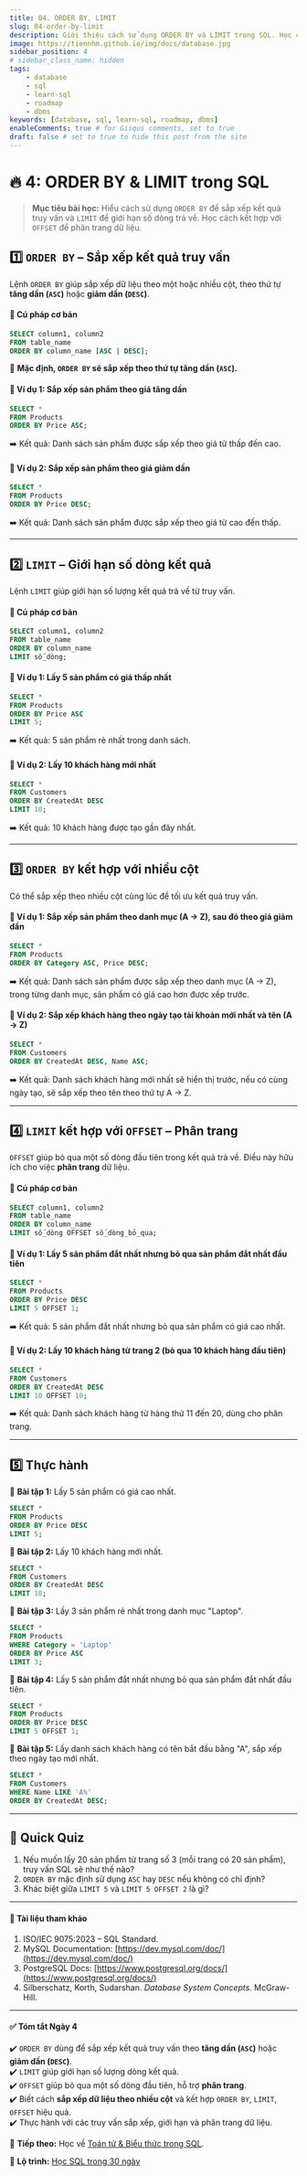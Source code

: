 ```yaml
---
title: 04. ORDER BY, LIMIT
slug: 04-order-by-limit
description: Giới thiệu cách sử dụng ORDER BY và LIMIT trong SQL. Học cách sắp xếp kết quả truy vấn và giới hạn số lượng hàng trả về.
image: https://tiennhm.github.io/img/docs/database.jpg
sidebar_position: 4
# sidebar_class_name: hidden
tags:
    - database
    - sql
    - learn-sql
    - roadmap
    - dbms
keywords: [database, sql, learn-sql, roadmap, dbms]
enableComments: true # for Gisqus comments, set to true
draft: false # set to true to hide this post from the site
---
```


# 🔥 **4: ORDER BY & LIMIT trong SQL**  

> **Mục tiêu bài học:** Hiểu cách sử dụng `ORDER BY` để sắp xếp kết quả truy vấn và `LIMIT` để giới hạn số dòng trả về. Học cách kết hợp với `OFFSET` để phân trang dữ liệu.  

## **1️⃣ `ORDER BY` – Sắp xếp kết quả truy vấn**  

Lệnh `ORDER BY` giúp sắp xếp dữ liệu theo một hoặc nhiều cột, theo thứ tự **tăng dần (`ASC`)** hoặc **giảm dần (`DESC`)**.  

#### **🔹 Cú pháp cơ bản**  
```sql
SELECT column1, column2  
FROM table_name  
ORDER BY column_name [ASC | DESC];  
```
📌 **Mặc định, `ORDER BY` sẽ sắp xếp theo thứ tự tăng dần (`ASC`).**  

#### **📌 Ví dụ 1: Sắp xếp sản phẩm theo giá tăng dần**  
```sql
SELECT *  
FROM Products  
ORDER BY Price ASC;
```
➡️ Kết quả: Danh sách sản phẩm được sắp xếp theo giá từ thấp đến cao.  

#### **📌 Ví dụ 2: Sắp xếp sản phẩm theo giá giảm dần**  
```sql
SELECT *  
FROM Products  
ORDER BY Price DESC;
```
➡️ Kết quả: Danh sách sản phẩm được sắp xếp theo giá từ cao đến thấp.  

---

## **2️⃣ `LIMIT` – Giới hạn số dòng kết quả**  

Lệnh `LIMIT` giúp giới hạn số lượng kết quả trả về từ truy vấn.  

#### **🔹 Cú pháp cơ bản**  
```sql
SELECT column1, column2  
FROM table_name  
ORDER BY column_name  
LIMIT số_dòng;
```

#### **📌 Ví dụ 1: Lấy 5 sản phẩm có giá thấp nhất**  
```sql
SELECT *  
FROM Products  
ORDER BY Price ASC  
LIMIT 5;
```
➡️ Kết quả: 5 sản phẩm rẻ nhất trong danh sách.  

#### **📌 Ví dụ 2: Lấy 10 khách hàng mới nhất**  
```sql
SELECT *  
FROM Customers  
ORDER BY CreatedAt DESC  
LIMIT 10;
```
➡️ Kết quả: 10 khách hàng được tạo gần đây nhất.  

---

## **3️⃣ `ORDER BY` kết hợp với nhiều cột**  

Có thể sắp xếp theo nhiều cột cùng lúc để tối ưu kết quả truy vấn.  

#### **📌 Ví dụ 1: Sắp xếp sản phẩm theo danh mục (A → Z), sau đó theo giá giảm dần**  
```sql
SELECT *  
FROM Products  
ORDER BY Category ASC, Price DESC;
```
➡️ Kết quả: Danh sách sản phẩm được sắp xếp theo danh mục (A → Z), trong từng danh mục, sản phẩm có giá cao hơn được xếp trước.  

#### **📌 Ví dụ 2: Sắp xếp khách hàng theo ngày tạo tài khoản mới nhất và tên (A → Z)**  
```sql
SELECT *  
FROM Customers  
ORDER BY CreatedAt DESC, Name ASC;
```
➡️ Kết quả: Danh sách khách hàng mới nhất sẽ hiển thị trước, nếu có cùng ngày tạo, sẽ sắp xếp theo tên theo thứ tự A → Z.  

---

## **4️⃣ `LIMIT` kết hợp với `OFFSET` – Phân trang**  

`OFFSET` giúp bỏ qua một số dòng đầu tiên trong kết quả trả về. Điều này hữu ích cho việc **phân trang** dữ liệu.  

#### **🔹 Cú pháp cơ bản**  
```sql
SELECT column1, column2  
FROM table_name  
ORDER BY column_name  
LIMIT số_dòng OFFSET số_dòng_bỏ_qua;
```

#### **📌 Ví dụ 1: Lấy 5 sản phẩm đắt nhất nhưng bỏ qua sản phẩm đắt nhất đầu tiên**  
```sql
SELECT *  
FROM Products  
ORDER BY Price DESC  
LIMIT 5 OFFSET 1;
```
➡️ Kết quả: 5 sản phẩm đắt nhất nhưng bỏ qua sản phẩm có giá cao nhất.  

#### **📌 Ví dụ 2: Lấy 10 khách hàng từ trang 2 (bỏ qua 10 khách hàng đầu tiên)**  
```sql
SELECT *  
FROM Customers  
ORDER BY CreatedAt DESC  
LIMIT 10 OFFSET 10;
```
➡️ Kết quả: Danh sách khách hàng từ hàng thứ 11 đến 20, dùng cho phân trang.  

---

## **5️⃣ Thực hành**  

📌 **Bài tập 1:** Lấy 5 sản phẩm có giá cao nhất.  
```sql
SELECT *  
FROM Products  
ORDER BY Price DESC  
LIMIT 5;
```

📌 **Bài tập 2:** Lấy 10 khách hàng mới nhất.  
```sql
SELECT *  
FROM Customers  
ORDER BY CreatedAt DESC  
LIMIT 10;
```

📌 **Bài tập 3:** Lấy 3 sản phẩm rẻ nhất trong danh mục "Laptop".  
```sql
SELECT *  
FROM Products  
WHERE Category = 'Laptop'  
ORDER BY Price ASC  
LIMIT 3;
```

📌 **Bài tập 4:** Lấy 5 sản phẩm đắt nhất nhưng bỏ qua sản phẩm đắt nhất đầu tiên.  
```sql
SELECT *  
FROM Products  
ORDER BY Price DESC  
LIMIT 5 OFFSET 1;
```

📌 **Bài tập 5:** Lấy danh sách khách hàng có tên bắt đầu bằng "A", sắp xếp theo ngày tạo mới nhất.  
```sql
SELECT *  
FROM Customers  
WHERE Name LIKE 'A%'  
ORDER BY CreatedAt DESC;
```

---

## 📌 **Quick Quiz**  
1. Nếu muốn lấy 20 sản phẩm từ trang số 3 (mỗi trang có 20 sản phẩm), truy vấn SQL sẽ như thế nào?  
2. `ORDER BY` mặc định sử dụng `ASC` hay `DESC` nếu không có chỉ định?  
3. Khác biệt giữa `LIMIT 5` và `LIMIT 5 OFFSET 2` là gì?  

---

#### 📖 **Tài liệu tham khảo**  
1. ISO/IEC 9075:2023 – SQL Standard.  
2. MySQL Documentation: [https://dev.mysql.com/doc/](https://dev.mysql.com/doc/)  
3. PostgreSQL Docs: [https://www.postgresql.org/docs/](https://www.postgresql.org/docs/)  
4. Silberschatz, Korth, Sudarshan. *Database System Concepts*. McGraw-Hill.  

---

#### ✅ **Tóm tắt Ngày 4**  
✔️ `ORDER BY` dùng để sắp xếp kết quả truy vấn theo **tăng dần (`ASC`)** hoặc **giảm dần (`DESC`)**.  
✔️ `LIMIT` giúp giới hạn số lượng dòng kết quả.  
✔️ `OFFSET` giúp bỏ qua một số dòng đầu tiên, hỗ trợ **phân trang**.  
✔️ Biết cách **sắp xếp dữ liệu theo nhiều cột** và kết hợp `ORDER BY`, `LIMIT`, `OFFSET` hiệu quả.  
✔️ Thực hành với các truy vấn sắp xếp, giới hạn và phân trang dữ liệu.

🚀 **Tiếp theo:** Học về [Toán tử & Biểu thức trong SQL](05.%20Operators%20-%20Expressions.md).

📌 **Lộ trình:** [Học SQL trong 30 ngày](00.%2030-Day%20SQL%20Learning%20Roadmap.md)